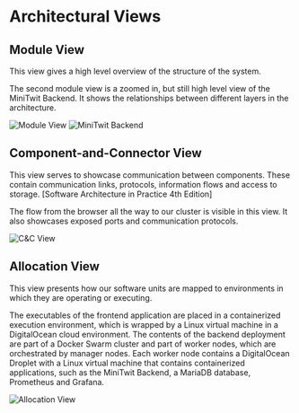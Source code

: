 # Architectural Views

## Module View

This view gives a high level overview of the structure of the system.

The second module view is a zoomed in, but still high level view of the MiniTwit Backend. It shows the relationships between different layers in the architecture.

![Module View](/../screenshots/architecturalViews/minitwit_module_view_v2.png?raw=true "Module View")
![MiniTwit Backend](/../screenshots/architecturalViews/minitwit_module_view_v2_higher.png?raw=true "MiniTwit Backend")

## Component-and-Connector View

This view serves to showcase communication between components. These contain communication links, protocols, information flows and access to storage. [Software Architecture in Practice 4th Edition]

The flow from the browser all the way to our cluster is visible in this view. It also showcases exposed ports and communication protocols.

![C&C View](/../screenshots/architecturalViews/minitwit_cc_view_v2.png?raw=true "C&C View")

## Allocation View

This view presents how our software units are mapped to environments in which they are operating or executing.

The executables of the frontend application are placed in a containerized execution environment, which is wrapped by a Linux virtual machine in a DigitalOcean cloud environment. The contents of the backend deployment are part of a Docker Swarm cluster and part of worker nodes, which are orchestrated by manager nodes. Each worker node contains a DigitalOcean Droplet with a Linux virtual machine that contains containerized applications, such as the MiniTwit Backend, a MariaDB database, Prometheus and Grafana.

![Allocation View](/../screenshots/architecturalViews/minitwit_allocation_view_v2.png?raw=true "Allocation View")